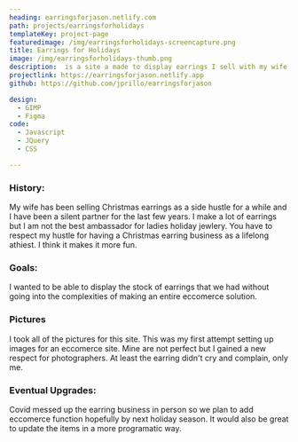 ```yaml
---
heading: earringsforjason.netlify.com
path: projects/earringsforholidays
templateKey: project-page
featuredimage: /img/earringsforholidays-screencapture.png
title: Earrings for Holidays
image: /img/earringsforholidays-thumb.png
description:  is a site a made to display earrings I sell with my wife for Christmas.  
projectlink: https://earringsforjason.netlify.app
github: https://github.com/jprillo/earringsforjason

design:
  - GIMP
  - Figma  
code: 
  - Javascript 
  - JQuery
  - CSS 

---
```


### History:
My wife has been selling Christmas earrings as a side hustle for a while and I have been a silent partner for the last few years. I make a lot of earrings but I am not the best ambassador for ladies holiday jewlery. You have to respect my hustle for having a Christmas earring business as a lifelong athiest. I think it makes it more fun.

### Goals:
I wanted to be able to display the stock of earrings that we had without going into the complexities of making an entire eccomerce solution. 

### Pictures
I took all of the pictures for this site. This was my first attempt setting up images for an eccomerce site. Mine are not perfect but I gained a new respect for photographers. At least the earring didn't cry and complain, only me. 

### Eventual Upgrades:
Covid messed up the earring business in person so we plan to add eccomerce function hopefully by next holiday season. It would also be great to update the items in a more programatic way. 

